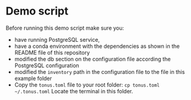 # Demo script
Before running this demo script make sure you:

* have running PostgreSQL service,
* have a conda environment with the dependencies as shown in the README file of this repository
* modified the db section on the configuration file according the PostgreSQL configuration
* modified the `inventory` path in the configuration file to the file in this example folder
* Copy the `tonus.toml` file to your root folder: `cp tonus.toml ~/.tonus.toml`
Locate the terminal in this folder.
